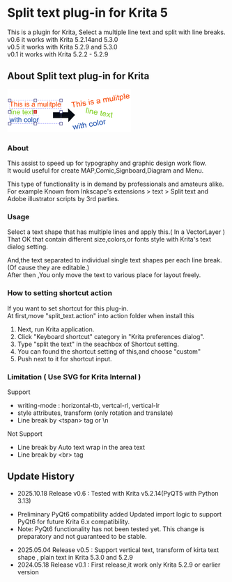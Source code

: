 # Split text plug-in for Krita 5
This is a plugin for Krita, Select a multiple line text and split with line breaks.  
v0.6 it works with Krita 5.2.14and 5.3.0  
v0.5 it works with Krita 5.2.9 and 5.3.0  
v0.1 it works with Krita 5.2.2 - 5.2.9   

## About Split text plug-in for Krita
![image](./image.png)


### About
This assist to speed up for typography  and graphic design work flow.  
It would useful for create MAP,Comic,Signboard,Diagram and Menu.

This type of functionality is in demand by professionals and amateurs alike.  
For example Known from Inkscape's extensions > text > Split text and Adobe illustrator scripts by 3rd parties.



### Usage
Select a text shape that has multiple lines and apply this.( In a VectorLayer )  
That OK  that contain different size,colors,or fonts style with Krita's text dialog setting.  

And,the text separated to individual single text shapes per each line break.  
(Of cause they are editable.)  
After then ,You only move the text to various place for layout freely.  

### How to setting shortcut action
If you want to set shortcut for this plug-in.  
At first,move "split_text.action" into action folder when install this  


1. Next, run Krita application.
2. Click "Keyboard shortcut" category in "Krita preferences dialog".
3. Type "split the text" in the seachbox of Shortcut setting.
4. You can found the shortcut setting of this,and choose "custom"
5. Push next to it for shortcut input.


### Limitation ( Use SVG for Krita Internal )
Support
* writing-mode : horizontal-tb, vertcal-rl, vertical-lr
* style attributes, transform (only rotation and translate)
* Line break by  &lt;tspan&gt; tag or \n

Not Support

* Line break by Auto text wrap in the area text 
* Line break by &lt;br&gt; tag 


## Update History
* 2025.10.18 Release v0.6 : Tested with Krita v5.2.14(PyQT5 with Python 3.13)
 - Preliminary PyQt6 compatibility added Updated import logic to support PyQt6 for future Krita 6.x compatibility.
 - Note: PyQt6 functionality has not been tested yet. This change is preparatory and not guaranteed to be stable.

* 2025.05.04 Release v0.5 : Support vertical text, transform of kirta text shape , plain text in Krita 5.3.0 and 5.2.9
* 2024.05.18 Release v0.1 : First release,it work only Krita 5.2.9 or earlier version
